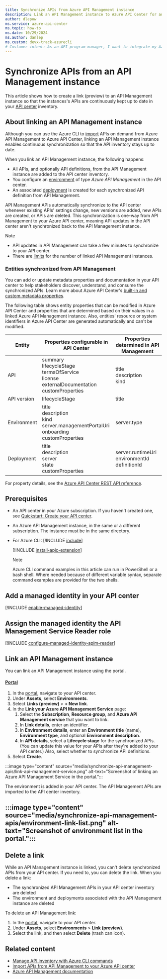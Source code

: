```yaml
---
title: Synchronize APIs from Azure API Management instance
description: Link an API Management instance to Azure API Center for automatic synchronization of APIs to the inventory.
author: dlepow
ms.service: azure-api-center
ms.topic: how-to
ms.date: 10/29/2024
ms.author: danlep 
ms.custom: devx-track-azurecli
# Customer intent: As an API program manager, I want to integrate my Azure API Management instance with my API center and synchronize API Management APIs to my inventory.
---
```


# Synchronize APIs from an API Management instance

This article shows how to create a link (preview) to an API Management instance so that the instances's APIs are continuously kept up to date in your [API center](overview.md) inventory. 

## About linking an API Management instance

Although you can use the Azure CLI to [import](import-api-management-apis.md) APIs on demand from Azure API Management to Azure API Center, linking an API Management instance enables continuous synchronization so that the API inventory stays up to date.

When you link an API Management instance, the following happens:

* All APIs, and optionally API definitions, from the API Management instance are added to the API center inventory.
* You configure an [environment](key-concepts.md#environment) of type *Azure API Management* in the API center. 
* An associated [deployment](key-concepts.md#deployment) is created for each synchronized API definition from API Management. 

API Management APIs automatically synchronize to the API center whenever existing APIs' settings change, new versions are added, new APIs are created, or APIs are deleted. This synchronization is one-way from API Management to your Azure API center, meaning API updates in the API center aren't synchronized back to the API Management instance.

> [!NOTE]
> * API updates in API Management can take a few minutes to synchronize to your API center.
> * There are [limits](../azure-resource-manager/management/azure-subscription-service-limits.md?toc=/azure/api-center/toc.json&bc=/azure/api-center/breadcrumb/toc.json#api-center-limits) for the number of linked API Management instances.

### Entities synchronized from API Management

You can add or update metadata properties and documentation in your API center to help stakeholders discover, understand, and consume the synchronized APIs. Learn more about Azure API Center's [built-in and custom metadata properties](add-metadata-properties.md).

The following table shows entity properties that can be modified in Azure API Center and properties that are determined based on their values in a linked Azure API Management instance. Also, entities' resource or system identifiers in Azure API Center are generated automatically and can't be modified.

| Entity       | Properties configurable in API Center                     | Properties determined in API Management                                           |
|--------------|-----------------------------------------|-----------------|
| API          | summary<br/>lifecycleStage<br/>termsOfService<br/>license<br/>externalDocumentation<br/>customProperties    | title<br/>description<br/>kind                   |
| API version  | lifecycleStage      | title                                                |
| Environment  | title<br/>description<br/>kind</br>server.managementPortalUri<br/>onboarding<br/>customProperties      | server.type
| Deployment   |  title<br/>description<br/>server<br/>state<br/>customProperties    |      server.runtimeUri<br/>environmentId<br/>definitionId |

For property details, see the [Azure API Center REST API reference](/rest/api/apicenter).


## Prerequisites

* An API center in your Azure subscription. If you haven't created one, see [Quickstart: Create your API center](set-up-api-center.md).

* An Azure API Management instance, in the same or a different subscription. The instance must be in the same directory. 

* For Azure CLI:
    [!INCLUDE [include](~/reusable-content/azure-cli/azure-cli-prepare-your-environment-no-header.md)]

    [!INCLUDE [install-apic-extension](includes/install-apic-extension.md)]

    > [!NOTE]
    > Azure CLI command examples in this article can run in PowerShell or a bash shell. Where needed because of different variable syntax, separate command examples are provided for the two shells.


## Add a managed identity in your API center

[!INCLUDE [enable-managed-identity](includes/enable-managed-identity.md)]

## Assign the managed identity the API Management Service Reader role

[!INCLUDE [configure-managed-identity-apim-reader](includes/configure-managed-identity-apim-reader.md)]

## Link an API Management instance 

You can link an API Management instance using the portal.

#### [Portal](#tab/portal)

1. In the [portal](https://portal.azure.com), navigate to your API center.
1. Under **Assets**, select **Environments**.
1. Select **Links (preview)** > **+ New link**.
1. In the **Link your Azure API Management Service** page:
    1. Select the **Subscription**, **Resource group**, and **Azure API Management service** that you want to link.
    1. In **Link details**, enter an identifier.
    1. In **Environment details**, enter an **Environment title** (name), **Environment type**, and optional **Environment description**.
    1. In **API details**, select a **Lifecycle stage** for the synchronized APIs. (You can update this value for your APIs after they're added to your API center.) Also, select whether to synchronize API definitions.
1. Select **Create**.

:::image type="content" source="media/synchronize-api-management-apis/link-api-management-service.png" alt-text="Screenshot of linking an Azure API Management Service in the portal.":::

The environment is added in your API center. The API Management APIs are imported to the API center inventory.

:::image type="content" source="media/synchronize-api-management-apis/environment-link-list.png" alt-text="Screenshot of environment list in the portal.":::
---

## Delete a link

While an API Management instance is linked, you can't delete synchronized APIs from your API center. If you need to, you can delete the link. When you delete a link:

* The synchronized API Management APIs in your API center inventory are deleted
* The environment and deployments associated with the API Management instance are deleted

To delete an API Management link:

1. In the [portal](https://portal.azure.com), navigate to your API center.
1. Under **Assets**, select **Environments** > **Link (preview)**.
1. Select the link, and then select **Delete** (trash can icon). 

## Related content
 
* [Manage API inventory with Azure CLI commands](manage-apis-azure-cli.md)
* [Import APIs from API Management to your Azure API center](import-api-management-apis.md)
* [Azure API Management documentation](../api-management/index.yml)
